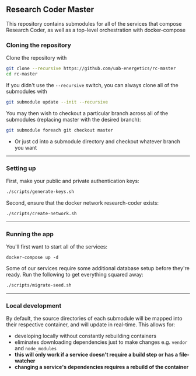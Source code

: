 ## Research Coder Master
This repository contains submodules for all of the services that compose Research Coder, 
as well as a top-level orchestration with docker-compose


### Cloning the repository
Clone the repository with
```bash
git clone --recursive https://github.com/uab-energetics/rc-master
cd rc-master
```
If you didn't use the `--recursive` switch, you can always clone all of the submodules with
```bash
git submodule update --init --recursive
```
You may then wish to checkout a particular branch across all of the submodules
 (replacing master with the desired branch): 
```bash
git submodule foreach git checkout master
```
* Or just cd into a submodule directory and checkout whatever branch you want

---

### Setting up
First, make your public and private authentication keys:
```bash
./scripts/generate-keys.sh
``` 
Second, ensure that the docker network research-coder exists:
```bash
./scripts/create-network.sh
```

---

### Running the app
You'll first want to start all of the services:
```
docker-compose up -d
```

Some of our services require some additional database setup before they're ready. Run the following to get everything squared away:
```bash
./scripts/migrate-seed.sh
```

---

### Local development
By default, the source directories of each submodule will be mapped into their respective container, and will update in real-time. This allows for:
* developing locally without constantly rebuilding containers
* eliminates downloading dependencies just to make changes e.g. `vendor` and `node_modules`
* **this will only work if a service doesn't require a build step or has a file-watcher**
* **changing a service's dependencies requires a rebuild of the container**
